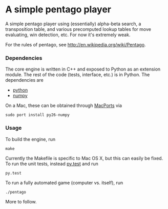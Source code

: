 A simple pentago player
=======================

A simple pentago player using (essentially) alpha-beta search, a transposition
table, and various precomputed lookup tables for move evaluating, win detection,
etc.  For now it's extremely weak.

For the rules of pentago, see http://en.wikipedia.org/wiki/Pentago.

### Dependencies

The core engine is written in C++ and exposed to Python as an extension module.
The rest of the code (tests, interface, etc.) is in Python.  The dependencies are

* [python](http://python.org)
* [numpy](http://numpy.scipy.org)

On a Mac, these can be obtained through [MacPorts](http://www.macports.org) via

    sudo port install py26-numpy

### Usage

To build the engine, run

    make

Currently the Makefile is specific to Mac OS X, but this can easily be fixed.
To run the unit tests, instead [py.test](http://pytest.org) and run

    py.test

To run a fully automated game (computer vs. itself), run

    ./pentago

More to follow.
